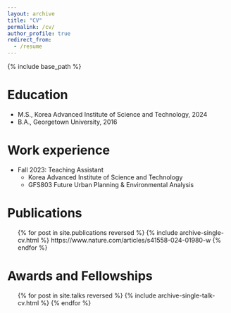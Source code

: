 ```yaml
---
layout: archive
title: "CV"
permalink: /cv/
author_profile: true
redirect_from:
  - /resume
---
```


{% include base_path %}

Education
======
* M.S., Korea Advanced Institute of Science and Technology, 2024
* B.A., Georgetown University, 2016



Work experience
======
* Fall 2023: Teaching Assistant
  * Korea Advanced Institute of Science and Technology
  * GFS803 Future Urban Planning & Environmental Analysis



Publications
======
  <ul>{% for post in site.publications reversed %}
    {% include archive-single-cv.html %}
    https://www.nature.com/articles/s41558-024-01980-w
  {% endfor %}</ul>


  
Awards and Fellowships
======
  <ul>{% for post in site.talks reversed %}
    {% include archive-single-talk-cv.html  %}
  {% endfor %}</ul>
  
  
